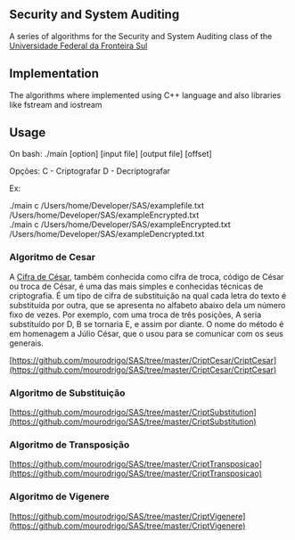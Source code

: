 **Security and System Auditing**
----------
A series of algorithms for the Security and System Auditing class of the [Universidade Federal da Fronteira Sul](http://uffs.edu.br/index.php)

Implementation
----------
The algorithms where implemented using C++ language and also libraries like fstream and iostream

Usage
----------
On bash:
./main [option] [input file] [output file] [offset]

Opções: 
C - Criptografar
D - Decriptografar

Ex: 

./main c /Users/home/Developer/SAS/examplefile.txt /Users/home/Developer/SAS/exampleEncrypted.txt<br>
./main c /Users/home/Developer/SAS/exampleEncrypted.txt /Users/home/Developer/SAS/exampleDencrypted.txt


### Algoritmo de Cesar
A [Cifra de César](https://pt.wikipedia.org/wiki/Cifra_de_C%C3%A9sar), também conhecida como cifra de troca, código de César ou troca de César, é uma das mais simples e conhecidas técnicas de criptografia. É um tipo de cifra de substituição na qual cada letra do texto é substituída por outra, que se apresenta no alfabeto abaixo dela um número fixo de vezes. Por exemplo, com uma troca de três posições, A seria substituído por D, B se tornaria E, e assim por diante. O nome do método é em homenagem a Júlio César, que o usou para se comunicar com os seus generais.

[https://github.com/mourodrigo/SAS/tree/master/CriptCesar/CriptCesar](https://github.com/mourodrigo/SAS/tree/master/CriptCesar/CriptCesar)


### Algoritmo de Substituição
[https://github.com/mourodrigo/SAS/tree/master/CriptSubstitution](https://github.com/mourodrigo/SAS/tree/master/CriptSubstitution)
### Algoritmo de Transposição
[https://github.com/mourodrigo/SAS/tree/master/CriptTransposicao](https://github.com/mourodrigo/SAS/tree/master/CriptTransposicao)
### Algoritmo de Vigenere
[https://github.com/mourodrigo/SAS/tree/master/CriptVigenere](https://github.com/mourodrigo/SAS/tree/master/CriptVigenere)


